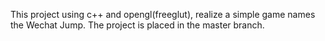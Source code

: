 This project using c++ and opengl(freeglut), realize a simple game names the Wechat Jump.
The project is placed in the master branch.

